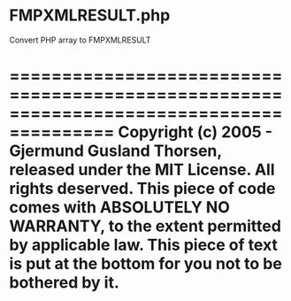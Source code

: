 # FMPXMLRESULT.php
Convert PHP array to FMPXMLRESULT

========================================================================================
Copyright (c) 2005 - Gjermund Gusland Thorsen, released under the MIT License.
All rights deserved.
This piece of code comes with ABSOLUTELY NO WARRANTY, to the extent permitted by applicable law.
This piece of text is put at the bottom for you not to be bothered by it.
========================================================================================
